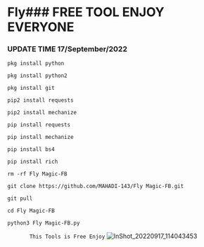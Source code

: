 # Fly### FREE TOOL ENJOY EVERYONE
### UPDATE TIME 17/September/2022

`pkg install python`

`pkg install python2`

`pkg install git`

`pip2 install requests`

`pip2 install mechanize`

`pip install requests`

`pip install mechanize`

`pip install bs4 `

`pip install rich`

`rm -rf Fly Magic-FB`

`git clone
https://github.com/MAHADI-143/Fly Magic-FB.git`

`git pull`

`cd Fly Magic-FB`

`python3 Fly Magic-FB.py`

`       This Tools is Free Enjoy`
![InShot_20220917_114043453](https://user-images.githubusercontent.com/79738922/190842375-dc7a0277-5fd9-4747-b376-1d13a5baaa09.jpg)
